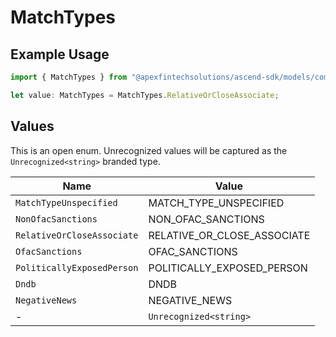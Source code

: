 # MatchTypes

## Example Usage

```typescript
import { MatchTypes } from "@apexfintechsolutions/ascend-sdk/models/components";

let value: MatchTypes = MatchTypes.RelativeOrCloseAssociate;
```

## Values

This is an open enum. Unrecognized values will be captured as the `Unrecognized<string>` branded type.

| Name                        | Value                       |
| --------------------------- | --------------------------- |
| `MatchTypeUnspecified`      | MATCH_TYPE_UNSPECIFIED      |
| `NonOfacSanctions`          | NON_OFAC_SANCTIONS          |
| `RelativeOrCloseAssociate`  | RELATIVE_OR_CLOSE_ASSOCIATE |
| `OfacSanctions`             | OFAC_SANCTIONS              |
| `PoliticallyExposedPerson`  | POLITICALLY_EXPOSED_PERSON  |
| `Dndb`                      | DNDB                        |
| `NegativeNews`              | NEGATIVE_NEWS               |
| -                           | `Unrecognized<string>`      |